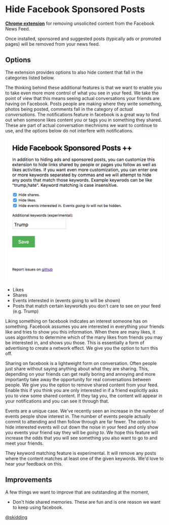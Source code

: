 Hide Facebook Sponsored Posts
=============================

**[Chrome extension](https://chrome.google.com/webstore/detail/ogacbihneknbgjlkgnchagjnfhfpcflb)** for removing unsolicited content from the Facebook News Feed.

Once installed, sponsored and suggested posts (typically ads or promoted pages) will be removed from your news feed.

Options
-------

The extension provides options to also hide content that fall in the categories listed below.

The thinking behind these additional features is that we want to enable you to take even more more control of what you see in your feed. We take the point of view that this means seeing actual conversations your friends are having on Facebook. Posts people are making where they write something, photos being posted, comments fall in the category of _actual conversations_. The notifications feature in facebook is a great way to find out when someone likes content _you_ or tags you in something they shared. These are part of actual conversation mechnisms we want to continue to use, and the options below do not interfere with notifications.

![image](./images/options.png)

* Likes
* Shares
* Events interested in (events going to will be shown)
* Posts that match certain keyworkds you don't care to see on your feed (e.g. Trump)

Liking something on facebook indicates an interest someone has on something. Facebook assumes you are interested in everything your friends like and tries to show you this information. When there are many likes, it uses algorithms to determine which of the many likes from friends you may be interested in, and shows you those. This is essentially a form of advertising to create a network effect. We give you the option to turn this off.

Sharing on facebook is a lightweight form on conversation. Often people just share without saying anything about what they are sharing. This, depending on your friends can get really boring and annoying and more importantly take away the opportunity for real conversations between people. We give you the option to remove shared content from your feed. Enable this if you think you are only interested in if a friend explicitly asks you to view some shared content. If they tag you, the content will appear in your notifications and you can see it through that.

Events are a unique case. We've recently seen an increase in the number of events people show interest in. The number of events people actually commit to attending and then follow through are far fewer. The option to hide interested events will cut down the noise in your feed and only show you events your friend say they will be _going to_. We hope this feature will increase the odds that you will see something you also want to go to and meet your friends.

They keyword matching feature is experimental. It will remove any posts where the content matches at least one of the given keywords. We'd love to hear your feedback on this.

Improvements
------------

A few things we want to improve that are outstanding at the moment,

* Don't hide shared memories. These are fun and is one reason we want to keep using facebook.


[@skidding](https://twitter.com/skidding)
